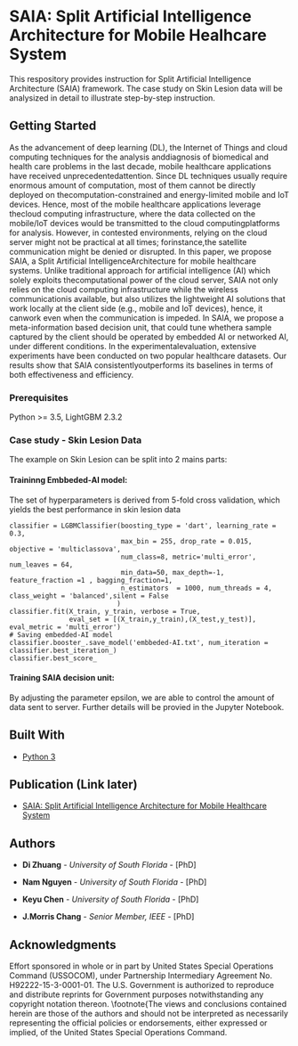# SAIA: Split Artificial Intelligence Architecture for Mobile Healhcare System

This respository provides instruction for Split Artificial Intelligence Architecture (SAIA) framework. The case study on Skin Lesion data will be analysized in detail to illustrate step-by-step instruction.

## Getting Started

As the advancement of deep learning (DL), the Internet of Things and cloud computing techniques for the analysis anddiagnosis of biomedical and health care problems in the last decade, mobile healthcare applications have received unprecedentedattention. Since DL techniques usually require enormous amount of computation, most of them cannot be directly deployed on thecomputation-constrained and energy-limited mobile and IoT devices. Hence, most of the mobile healthcare applications leverage thecloud computing infrastructure, where the data collected on the mobile/IoT devices would be transmitted to the cloud computingplatforms for analysis. However, in contested environments, relying on the cloud server might not be practical at all times; forinstance,the satellite communication might be denied or disrupted. In this paper, we propose SAIA, a Split Artificial IntelligenceArchitecture for mobile healthcare systems. Unlike traditional approach for artificial intelligence (AI) which solely exploits thecomputational power of the cloud server, SAIA not only relies on the cloud computing infrastructure while the wireless communicationis available, but also utilizes the lightweight AI solutions that work locally at the client side (e.g., mobile and IoT devices), hence, it canwork even when the communication is impeded. In SAIA, we propose a meta-information based decision unit, that could tune whethera sample captured by the client should be operated by embedded AI or networked AI, under different conditions. In the experimentalevaluation, extensive experiments have been conducted on two popular healthcare datasets. Our results show that SAIA consistentlyoutperforms its baselines in terms of both effectiveness and efficiency.

### Prerequisites

Python >= 3.5, LightGBM 2.3.2

### Case study - Skin Lesion Data
The example on Skin Lesion can be split into 2 mains parts:
#### Traininng Embbeded-AI model: 
The set of hyperparameters is derived from 5-fold cross validation, which yields the best performance in skin lesion data
```
classifier = LGBMClassifier(boosting_type = 'dart', learning_rate = 0.3, 
                            max_bin = 255, drop_rate = 0.015, objective = 'multiclassova',
                            num_class=8, metric='multi_error', num_leaves = 64, 
                            min_data=50, max_depth=-1, feature_fraction =1 , bagging_fraction=1,
                            n_estimators  = 1000, num_threads = 4, class_weight = 'balanced',silent = False
                           )
classifier.fit(X_train, y_train, verbose = True, 
               eval_set = [(X_train,y_train),(X_test,y_test)], eval_metric = 'multi_error')
# Saving embedded-AI model
classifier.booster_.save_model('embbeded-AI.txt', num_iteration = classifier.best_iteration_)
classifier.best_score_
```
#### Training SAIA decision unit:
By adjusting the parameter epsilon, we are able to control the amount of data sent to server. Further details will be provied in the Jupyter Notebook.

## Built With

* [Python 3](https://www.python.org/download/releases/3.0/) 

## Publication (Link later)

* [SAIA: Split Artificial Intelligence Architecture for Mobile Healthcare System](https://www.python.org/download/releases/3.0/) 

## Authors

* **Di Zhuang** - *University of South Florida* - [PhD]

* **Nam Nguyen** - *University of South Florida* - [PhD]

* **Keyu Chen** - *University of South Florida* - [PhD]
* **J.Morris Chang** - *Senior Member, IEEE* - [PhD]

## Acknowledgments
Effort sponsored in whole or in part by United States Special Operations Command (USSOCOM), under Partnership Intermediary Agreement No. H92222-15-3-0001-01. The U.S. Government is authorized to reproduce and distribute reprints for Government purposes notwithstanding any copyright notation thereon. \footnote{The views and conclusions contained herein are those of the authors and should not be interpreted as necessarily representing the official policies or endorsements, either expressed or implied, of the United States Special Operations Command.

